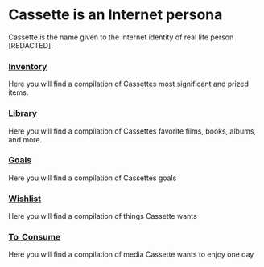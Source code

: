 # Cassette is an Internet persona
Cassette is the name given to the internet identity of real life person [REDACTED].  

### [Inventory](Inventory.md)
Here you will find a compilation of Cassettes most significant and prized items.

### [Library](Library.md)
Here you will find a compilation of Cassettes favorite films, books, albums, and more.

### [Goals](Goals.md)
Here you will find a compilation of Cassettes goals

### [Wishlist](Wishlist.md)
Here you will find a compilation of things Cassette wants

### [To_Consume](To_Consume.md)
Here you will find a compilation of media Cassette wants to enjoy one day

